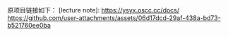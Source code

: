 原项目链接如下：
[lecture note]: https://ysyx.oscc.cc/docs/
https://github.com/user-attachments/assets/06d17dcd-29af-438a-bd73-b521760ee0ba
